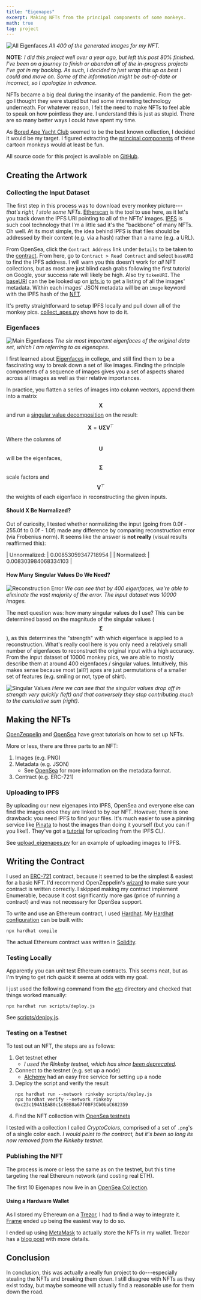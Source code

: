 ```yaml
---
title: "Eigenapes"
excerpt: Making NFTs from the principal components of some monkeys.
math: true
tag: project
---
```


![All Eigenfaces](/assets/blog/eigenapes/all_eigenfaces.jpg)
*All 400 of the generated images for my NFT.*

**NOTE:** *I did this project well over a year ago, but left this post 80% finished.
I've been on a journey to finish or abandon all of the in-progress projects I've got in my backlog.
As such, I decided to just wrap this up as best I could and move on.
Some of the information might be out-of-date or incorrect, so I apologize in advance.*

NFTs became a big deal during the insanity of the pandemic.
From the get-go I thought they were stupid but had some interesting technology underneath.
For whatever reason, I felt the need to make NFTs to feel able to speak on how pointless they are.
I understand this is just as stupid.
There are so many better ways I could have spent my time.

As [Bored Ape Yacht Club](https://opensea.io/collection/boredapeyachtclub) seemed to be the best known collection, I decided it would be my target.
I figured extracting the [principal components](https://en.wikipedia.org/wiki/Principal_component_analysis) of these cartoon monkeys would at least be fun.

All source code for this project is available on [GitHub](https://github.com/pens/eigenapes).

## Creating the Artwork

### Collecting the Input Dataset


The first step in this process was to download every monkey picture---*that's right, I stole some NFTs*.
[Etherscan](https://etherscan.io/) is the tool to use here, as it let's you track down the IPFS URI pointing to all of the NFTs' images.
[IPFS](https://en.wikipedia.org/wiki/InterPlanetary_File_System) is such cool technology that I'm a little sad it's the "backbone" of many NFTs.
Oh well.
At its most simple, the idea behind IPFS is that files should be addressed by their content (e.g. via a hash) rather than a name (e.g. a URL).

From OpenSea, click the `Contract Address` link under `Details` to be taken to the [contract](https://etherscan.io/address/0xbc4ca0eda7647a8ab7c2061c2e118a18a936f13d).
From here, go to `Contract > Read Contract` and select `baseURI` to find the IPFS address.
I will warn you this doesn't work for *all* NFT collections, but as most are just blind cash grabs following the first tutorial on Google, your success rate will likely be high.
Also try `tokenURI`.
The [baseURI](https://etherscan.io/address/0xbc4ca0eda7647a8ab7c2061c2e118a18a936f13d#readContract) can the be looked up on [ipfs.io](https://ipfs.io/ipfs/QmeSjSinHpPnmXmspMjwiXyN6zS4E9zccariGR3jxcaWtq/) to get a listing of all the images' metadata.
Within each images' JSON metadata will be an `image` keyword with the IPFS hash of the [NFT](https://ipfs.io/ipfs/QmRRPWG96cmgTn2qSzjwr2qvfNEuhunv6FNeMFGa9bx6mQ).

It's pretty straightforward to setup IPFS locally and pull down all of the monkey pics.
[collect_apes.py](https://github.com/pens/eigenapes/blob/main/collect_apes.py) shows how to do it.

### Eigenfaces

![Main Eigenfaces](/assets/blog/eigenapes/main_eigenfaces.png)
*The six most important eigenfaces of the original data set, which I am referring to as eigenapes.*

I first learned about [Eigenfaces](https://en.wikipedia.org/wiki/Eigenface) in college, and still find them to be a fascinating way to break down a set of like images.
Finding the principle components of a sequence of images gives you a set of aspects shared across all images as well as their relative importances.

In practice, you flatten a series of images into column vectors, append them into a matrix $$ \mathbf{X} $$ and run a [singular value decomposition](https://en.wikipedia.org/wiki/Singular_value_decomposition) on the result:

$$ \mathbf{X} = \mathbf{U} \mathbf{\Sigma} \mathbf{V}^\top $$

Where the columns of $$ \mathbf{U} $$ will be the eigenfaces, $$ \mathbf{\Sigma} $$ scale factors and $$ \mathbf{V}^\top $$ the weights of each eigenface in reconstructing the given inputs.

#### Should X Be Normalized?

Out of curiosity, I tested whether normalizing the input (going from 0.0f - 255.0f to 0.0f - 1.0f) made any difference by comparing reconstruction error (via Frobenius norm).
It seems like the answer is **not really** (visual results reaffirmed this):

| Unnormalized: | 0.00853059347718954 |
| Normalized: | 0.008303984068334103 |

#### How Many Singular Values Do We Need?

![Reconstruction Error](/assets/blog/eigenapes/norms.png)
*We can see that by 400 eigenfaces, we're able to eliminate the vast majority of the error. The input dataset was 10000 images.*

The next question was: how many singular values do I use?
This can be determined based on the magnitude of the singular values ($$ \mathbf{\Sigma} $$), as this determines the "strength" with which eigenface is applied to a reconstruction.
What's really cool here is you only need a relatively small number of eigenfaces to reconstruct the original input with a high accuracy.
From the input dataset of 10000 monkey pics, we are able to mostly describe them at around 400 eigenfaces / singular values.
Intuitively, this makes sense because most (all?) apes are just permutations of a smaller set of features (e.g. smiling or not, type of shirt).

![Singular Values](/assets/blog/eigenapes/sing_values.png)
*Here we can see that the singular values drop off in strength very quickly (left) and that conversely they stop contributing much to the cumulative sum (right).*

## Making the NFTs

[OpenZeppelin](https://docs.openzeppelin.com/learn/) and [OpenSea](https://docs.opensea.io/docs/getting-started) have great tutorials on how to set up NFTs.

More or less, there are three parts to an NFT:

1. Images (e.g. PNG)
2. Metadata (e.g. JSON)
    - See [OpenSea](https://docs.opensea.io/docs/metadata-standards) for more information on the metadata format.
3. Contract (e.g. ERC-721)

### Uploading to IPFS

By uploading our new eigenapes into IPFS, OpenSea and everyone else can find the images once they are linked to by our NFT.
However, there is one drawback: you need IPFS to find your files.
It's much easier to use a pinning service like [Pinata](https://www.pinata.cloud/) to host the images than doing it yourself (but you can if you like!).
They've got a [tutorial](https://docs.pinata.cloud/api-pinning/pinning-services-api#configuring-pinata-in-the-ipfs-cli) for uploading from the IPFS CLI.

See [upload_eigenapes.py](https://github.com/pens/eigenapes/blob/main/upload_eigenapes.py) for an example of uploading images to IPFS.

## Writing the Contract

I used an [ERC-721](https://eips.ethereum.org/EIPS/eip-721) contract, because it seemed to be the simplest & easiest for a basic NFT.
I'd recommend OpenZeppelin's [wizard](https://wizard.openzeppelin.com/#erc721) to make sure your contract is written correctly.
I skipped making my contract implement Enumerable, because it cost significantly more gas (price of running a contract) and was not necessary for OpenSea support.

To write and use an Ethereum contract, I used [Hardhat](https://hardhat.org/).
My [Hardhat configuration](https://github.com/pens/eigenapes/blob/main/eth/hardhat.config.js) can be built with:
```shell
npx hardhat compile
```
The actual Ethereum contract was written in [Solidity](https://github.com/pens/eigenapes/blob/main/eth/contracts/eigenapes.sol).

### Testing Locally

Apparently you can unit test Ethereum contracts.
This seems neat, but as I'm trying to get rich *quick* it seems at odds with my goal.

I just used the following command from the [`eth`](https://github.com/pens/eigenapes/tree/main/eth) directory and checked that things worked manually:
```shell
npx hardhat run scripts/deploy.js
```
See [scripts/deploy.js](https://github.com/pens/eigenapes/blob/main/eth/scripts/deploy.js).

### Testing on a Testnet

To test out an NFT, the steps are as follows:

1. Get testnet ether
    - *I used the Rinkeby testnet, which has since [been deprecated](https://blog.ethereum.org/2022/06/21/testnet-deprecation).*
2. Connect to the testnet (e.g. set up a node)
    - [Alchemy](https://www.alchemy.com/) had an easy free service for setting up a node
3. Deploy the script and verify the result
    ```shell
    npx hardhat run --network rinkeby scripts/deploy.js
    npx hardhat verify --network rinkeby 0xc23c194A1EAB0c1c8BB8a67f08F3Cb0baC682359
    ```
4. Find the NFT collection with [OpenSea testnets](https://testnets.opensea.io/)

I tested with a collection I called *CryptoColors*, comprised of a set of `.png`'s of a single color each.
*I would point to the contract, but it's been so long its now removed from the Rinkeby testnet.*

### Publishing the NFT

The process is more or less the same as on the testnet, but this time targeting the real Ethereum network (and costing real ETH).

The first 10 Eigenapes now live in an [OpenSea Collection](https://opensea.io/collection/eigenapes).

#### Using a Hardware Wallet

As I stored my Ethereum on a [Trezor](https://trezor.io/trezor-model-one), I had to find a way to integrate it.
[Frame](https://frame.sh/) ended up being the easiest way to do so.

I ended up using [MetaMask](https://metamask.io/) to actually store the NFTs in my wallet.
Trezor has a [blog post](https://blog.trezor.io/how-to-use-nfts-with-a-hardware-wallet-9b4308397ea7) with more details.

## Conclusion

In conclusion, this was actually a really fun project to do---especially stealing the NFTs and breaking them down.
I still disagree with NFTs as they exist today, but maybe someone will actually find a reasonable use for them down the road.